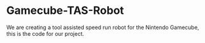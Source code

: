 # Gamecube-TAS-Robot
We are creating a tool assisted speed run robot for the Nintendo Gamecube, this is the code for our project.
